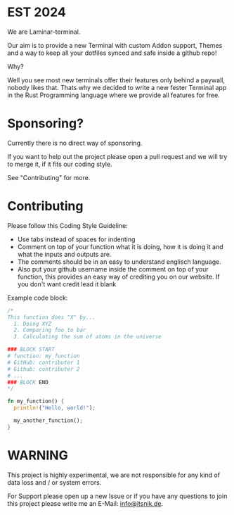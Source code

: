 # EST 2024

We are Laminar-terminal.

Our aim is to provide a new Terminal with custom Addon support, Themes and a way to keep all your dotfiles synced and safe inside a github repo!

Why?

Well you see most new terminals offer their features only behind a paywall, nobody likes that.
Thats why we decided to write a new fester Terminal app in the Rust Programming language where we provide all features for free.

# Sponsoring?

Currently there is no direct way of sponsoring. 

If you want to help out the project please open a pull request and we will try to merge it, if it fits our coding style.

See "Contributing" for more.

# Contributing

Please follow this Coding Style Guideline:

- Use tabs instead of spaces for indenting
- Comment on top of your function what it is doing, how it is doing it and what the inputs and outputs are.
- The comments should be in an easy to understand englisch language.
- Also put your github username inside the comment on top of your function, this provides an easy way of crediting you on our website. If you don't want credit lead it blank

Example code block:
```rust
/*
This function does "X" by...
  1. Doing XYZ
  2. Comparing foo to bar
  3. Calculating the sum of atoms in the universe

### BLOCK START
# function: my_function
# GitHub: contributer 1
# Github: contributer 2
# ...
### BLOCK END
*/

fn my_function() {
  println!("Hello, world!");

  my_another_function();
}

```


# WARNING

This project is highly experimental, we are not responsible for any kind of data loss and / or system errors.

For Support please open up a new Issue or if you have any questions to join this project please write me an E-Mail: [info@itsnik.de](mailto:info@itsnik.de).
